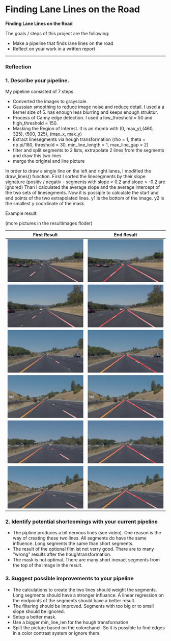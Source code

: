 # Finding Lane Lines on the Road



**Finding Lane Lines on the Road**

The goals / steps of this project are the following:
* Make a pipeline that finds lane lines on the road
* Reflect on your work in a written report

---

### Reflection

### 1. Describe your pipeline.

My pipeline consisted of 7 steps.
 
* Converted the images to grayscale. 
* Gaussian smoothing to reduce image noise and reduce detail. I used a a kernel size of 5. has enough less blurring and keeps enough struktur.
* Process of Canny edge detection. I used a low_threshold = 50 and high_threshold = 150.  
* Masking the Region of Interest. It is an rhomb with (0, max_y),(460, 325), (500, 325), (max_x, max_y)
* Extract linesegments via hough transformation (rho = 1, theta = np.pi/180, threshold = 30, min_line_length = 1, max_line_gap = 2)
* filter and split segments to 2 lists, extrapolate 2 lines from the segments and draw this two lines
* merge the original and line picture

In order to draw a single line on the left and right lanes, I modified the draw_lines() function.
First I sorted the linesegments by their slope signature (positiv / negativ - segments with slope < 0.2 and slope > -0.2 are ignored)
Than I calculated the average slope and the average intercept of the two sets of linesegments.
Now it is possiple to calculate the start and end points of the two extrapolated lines.
y1 is the bottom of the image.
y2 is the smallest y coordinate of the mask. 

Example result: 

[//]: # (Image References)

[image1]: ./resultimages/solidWhiteCurve.jpg_first_result.png "Firstresult SolidWhiteCurve"
[image2]: ./resultimages/solidWhiteCurve.jpg_result.png "Endresult SolidWhiteCurve"

[image3]: ./resultimages/solidWhiteRight.jpg_first_result.png "Firstresult SolidWhiteRight"
[image4]: ./resultimages/solidWhiteRight.jpg_result.png "Endresult SolidWhiteCurve"

[image5]: ./resultimages/solidYellowCurve.jpg_first_result.png "Firstresult SolidYellowCurve"
[image6]: ./resultimages/solidYellowCurve.jpg_result.png "Endresult SolidYellowCurve"

[image7]: ./resultimages/solidYellowCurve2.jpg_first_result.png "Firstresult SolidYellowCurve2"
[image8]: ./resultimages/solidYellowCurve2.jpg_result.png "Endresult SolidYellowCurve2"

[image9]: ./resultimages/solidYellowLeft.jpg_first_result.png "Firstresult SolidYellowLeft"
[image10]: ./resultimages/solidYellowLeft.jpg_result.png "Endresult SolidYellowLeft"

[image11]: ./resultimages/whiteCarLaneSwitch.jpg_first_result.png "Firstresult WhiteCarLaneSwitch"
[image12]: ./resultimages/whiteCarLaneSwitch.jpg_result.png "Endresult WhiteCarLaneSwitch"

(more pictures in the resultimages floder)

First Result | End Result
------------ | -------------
![alt text][image1] | ![alt text][image2]
![alt text][image3] | ![alt text][image4]
![alt text][image5] | ![alt text][image6]
![alt text][image7] | ![alt text][image8]
![alt text][image9] | ![alt text][image10]
![alt text][image11] | ![alt text][image12]


### 2. Identify potential shortcomings with your current pipeline

* The pipline produces a bit nervous lines (see video). One reason is the way of creating these two lines. All segments do have the same influence. Long segments the same than short segments.
* The result of the optional film ist not verry good. There are to many "wrong" results after the houghtransformation.
* The mask is not optimal. There are many short inexact segments from the top of the image in the result.  

### 3. Suggest possible improvements to your pipeline

* The calculations to create the two lines should weight the segments. Long segments should have a stronger influance. A linear regression on the endpoints of the segments should have a better result. 
* The filtering should be improved. Segments with too big or to small slope should be ignored. 
* Setup a better mask.
* Use a bigger min_line_len for the hough transformation
* Split the picture based on the colorchanel. So it is possible to find edges in a color contrast system or ignore them. 
 

